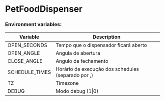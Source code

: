 # PetFoodDispenser

### Environment variables:
| Variable       | Description                                          |
| ---------------| -----------------------------------------------------|
| OPEN_SECONDS   | Tempo que o dispensador ficará aberto                |
| OPEN_ANGLE     | Angula de abertura                                   |
| CLOSE_ANGLE    | Angulo de fechamento                                 |
| SCHEDULE_TIMES | Horário de execução dos schedules (separado por ,)   |
| TZ             | Timezone                                             |
| DEBUG          | Modo debug (1\|0)                                    |